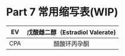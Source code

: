 # Part 7 常用缩写表(WIP)

|  EV  | 戊酸雌二醇（Estradiol Valerate) |
| :--: | :----------------------------: |
| CPA  |          醋酸环丙孕酮          |
